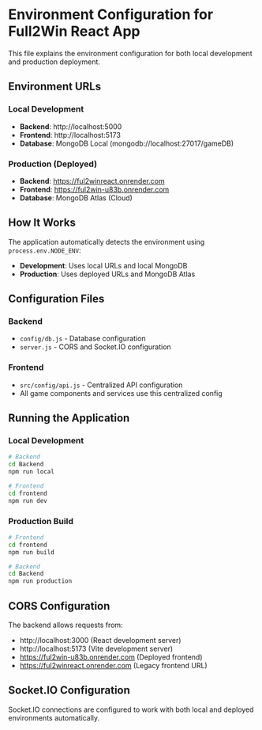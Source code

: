 # Environment Configuration for Full2Win React App

This file explains the environment configuration for both local development and production deployment.

## Environment URLs

### Local Development
- **Backend**: http://localhost:5000
- **Frontend**: http://localhost:5173
- **Database**: MongoDB Local (mongodb://localhost:27017/gameDB)

### Production (Deployed)
- **Backend**: https://ful2winreact.onrender.com
- **Frontend**: https://ful2win-u83b.onrender.com
- **Database**: MongoDB Atlas (Cloud)

## How It Works

The application automatically detects the environment using `process.env.NODE_ENV`:

- **Development**: Uses local URLs and local MongoDB
- **Production**: Uses deployed URLs and MongoDB Atlas

## Configuration Files

### Backend
- `config/db.js` - Database configuration
- `server.js` - CORS and Socket.IO configuration

### Frontend
- `src/config/api.js` - Centralized API configuration
- All game components and services use this centralized config

## Running the Application

### Local Development
```bash
# Backend
cd Backend
npm run local

# Frontend
cd frontend
npm run dev
```

### Production Build
```bash
# Frontend
cd frontend
npm run build

# Backend
cd Backend
npm run production
```

## CORS Configuration

The backend allows requests from:
- http://localhost:3000 (React development server)
- http://localhost:5173 (Vite development server)
- https://ful2win-u83b.onrender.com (Deployed frontend)
- https://ful2winreact.onrender.com (Legacy frontend URL)

## Socket.IO Configuration

Socket.IO connections are configured to work with both local and deployed environments automatically.
